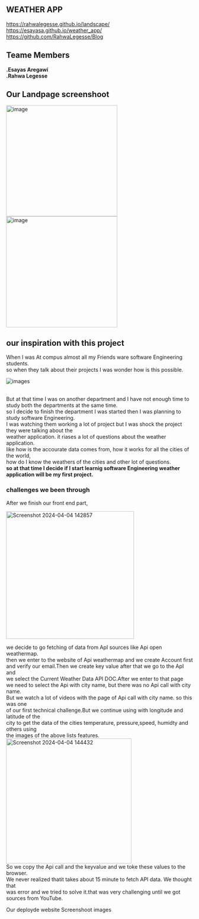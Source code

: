 ## WEATHER APP
https://rahwalegesse.github.io/landscape/ <br>
https://esayasa.github.io/weather_app/<br>
https://github.com/RahwaLegesse/Blog
## Teame Members
**.Esayas Aregawi** <br>
**.Rahwa Legesse**
  ## Our Landpage screenshoot
<img width="300" alt="image" src="https://github.com/EsayasA/weather_app/assets/123552892/285303fd-c01c-4fad-ba61-2d5f01d3f46c">
<img width="300" alt="image" src="https://github.com/EsayasA/weather_app/assets/123552892/4db0272c-2fbc-4155-b29d-4587c2b381b6"><br>

## our inspiration with this project
When I was At compus almost all my Friends ware software Engineering students.<br>
so when they talk about their projects I was wonder how is this possible.<br>

![images](https://github.com/EsayasA/weather_app/assets/123552892/1979171c-4b66-4ca1-b014-fdb137090ad2)</p><br>
But at that time I was on another department and I have not enough time to study both the departments at the same time.<br>
so I decide to finish the department I was started then I was planning to study software Engineering.<br>
I was watching them working a lot of project but I was shock the project they were talking about the <br>weather application.
it riases a lot of questions about the weather application.<br>
like how is the accourate data comes from, how it works for all the cities of the world,<br>
how do I know the weathers of the cities and other lot of questions.<br>
**so at that time I decide if I start learnig software Engineering weather application will be my first project.**


### challenges we been through
 After we finish our front end part,<br>
 
 <img width="345" alt="Screenshot 2024-04-04 142857" src="https://github.com/EsayasA/weather_app/assets/123552892/8fc319e6-6cbd-454b-8b3d-1918da9719e0"><br>

 we decide to go fetching of data from ApI sources like Api open weathermap.<br>
then we enter to the website of Api weathermap and we create Account first <br>
and verify our email.Then we create key value after that we go to the ApI and<br> 
we select the Current Weather Data API DOC.After we enter to that page<br>
we need to select the Api with city name, but there was no Api call with city name.<br>
But we watch a lot of videos with the page of Api call with city name. so this was one<br>
of our first technical challenge.But we continue using with longitude and latitude of the<br>
city to get the data of the cities temperature, pressure,speed, humidty and others using <br>
the images of the above lists features.<br>
<img width="338" alt="Screenshot 2024-04-04 144432" src="https://github.com/EsayasA/weather_app/assets/123552892/d24c8d77-9948-4b5f-b3b8-8e796b5f1992"><br>
So we copy the Api call and the keyvalue and we toke these values to the browser.<br>
We never realized thatit takes about 15 minute to fetch API data. We thought that <br>
was error and we tried to solve it.that was very challenging until we got sources from YouTube.<br>



<p center>Our deployde website Screenshoot images</p>
<img width="926" alt="image" src="https://github.com/EsayasA/weather_app/assets/12355289




